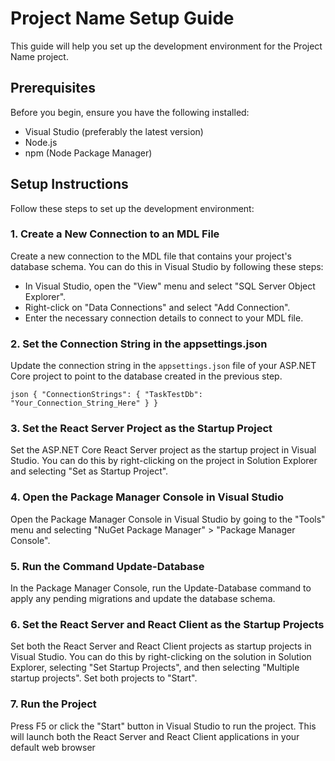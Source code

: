 # Project Name Setup Guide

This guide will help you set up the development environment for the Project Name project.

## Prerequisites

Before you begin, ensure you have the following installed:

- Visual Studio (preferably the latest version)
- Node.js
- npm (Node Package Manager)

## Setup Instructions

Follow these steps to set up the development environment:

### 1. Create a New Connection to an MDL File

Create a new connection to the MDL file that contains your project's database schema. You can do this in Visual Studio by following these steps:

- In Visual Studio, open the "View" menu and select "SQL Server Object Explorer".
- Right-click on "Data Connections" and select "Add Connection".
- Enter the necessary connection details to connect to your MDL file.

### 2. Set the Connection String in the appsettings.json

Update the connection string in the `appsettings.json` file of your ASP.NET Core project to point to the database created in the previous step.

`json
{
  "ConnectionStrings": {
    "TaskTestDb": "Your_Connection_String_Here"
  }
}`

### 3. Set the React Server Project as the Startup Project
Set the ASP.NET Core React Server project as the startup project in Visual Studio. You can do this by right-clicking on the project in Solution Explorer and selecting "Set as Startup Project".

### 4. Open the Package Manager Console in Visual Studio
Open the Package Manager Console in Visual Studio by going to the "Tools" menu and selecting "NuGet Package Manager" > "Package Manager Console".

### 5. Run the Command Update-Database
In the Package Manager Console, run the Update-Database command to apply any pending migrations and update the database schema.

### 6. Set the React Server and React Client as the Startup Projects
Set both the React Server and React Client projects as startup projects in Visual Studio. You can do this by right-clicking on the solution in Solution Explorer, selecting "Set Startup Projects", and then selecting "Multiple startup projects". Set both projects to "Start".

### 7. Run the Project
Press F5 or click the "Start" button in Visual Studio to run the project. This will launch both the React Server and React Client applications in your default web browser